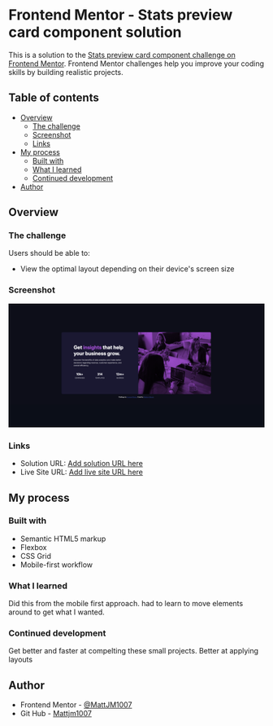 # Frontend Mentor - Stats preview card component solution

This is a solution to the [Stats preview card component challenge on Frontend Mentor](https://www.frontendmentor.io/challenges/stats-preview-card-component-8JqbgoU62). Frontend Mentor challenges help you improve your coding skills by building realistic projects. 

## Table of contents

- [Overview](#overview)
  - [The challenge](#the-challenge)
  - [Screenshot](#screenshot)
  - [Links](#links)
- [My process](#my-process)
  - [Built with](#built-with)
  - [What I learned](#what-i-learned)
  - [Continued development](#continued-development)
- [Author](#author)


## Overview

### The challenge

Users should be able to:

- View the optimal layout depending on their device's screen size

### Screenshot

![Solution Screenshot](./screenshot.png)

### Links

- Solution URL: [Add solution URL here](https://mattjm1007.github.io/Stats-Preview-Card/)
- Live Site URL: [Add live site URL here](https://github.com/MattJM1007/Stats-Preview-Card)

## My process

### Built with

- Semantic HTML5 markup
- Flexbox
- CSS Grid
- Mobile-first workflow

### What I learned

Did this from the  mobile first approach. had to learn to move elements around to get what I wanted. 

### Continued development

Get better and faster at compelting these small projects. Better at applying layouts

## Author

- Frontend Mentor - [@MattJM1007](https://www.frontendmentor.io/profile/MattJM1007)
- Git Hub - [Mattjm1007](https://github.com/MattJM1007)

